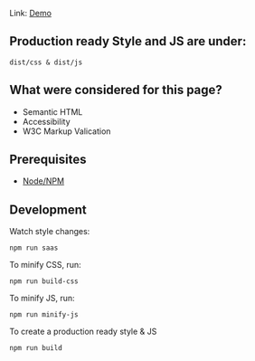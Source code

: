 Link: [Demo](https://bhargavbhandari90.github.io/frontendworks/bhargav-bhandari-fe/)

## Production ready Style and JS are under:

	dist/css & dist/js

## What were considered for this page?

- Semantic HTML
- Accessibility
- W3C Markup Valication

## Prerequisites
- [Node/NPM](https://nodejs.org/en/download/)

## Development

Watch style changes:

	npm run saas

To minify CSS, run:

	npm run build-css

To minify JS, run:

	npm run minify-js

To create a production ready style & JS

	npm run build
